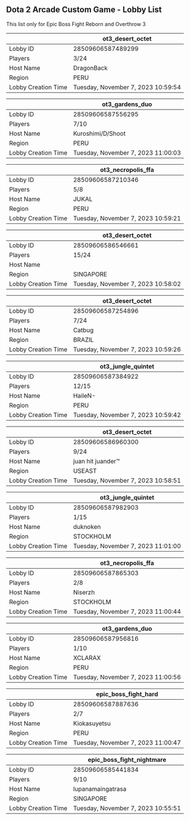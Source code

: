 ## Dota 2 Arcade Custom Game - Lobby List

This list only for Epic Boss Fight Reborn and Overthrow 3

|  | ot3_desert_octet |
| ------ | ------ |
| Lobby ID | 28509606587489299 |
| Players | 3/24 |
| Host Name | DragonBack |
| Region | PERU |
| Lobby Creation Time | Tuesday, November 7, 2023 10:59:54 |


|  | ot3_gardens_duo |
| ------ | ------ |
| Lobby ID | 28509606587556295 |
| Players | 7/10 |
| Host Name | Kuroshimi/D/Shoot |
| Region | PERU |
| Lobby Creation Time | Tuesday, November 7, 2023 11:00:03 |


|  | ot3_necropolis_ffa |
| ------ | ------ |
| Lobby ID | 28509606587210346 |
| Players | 5/8 |
| Host Name | JUKAL |
| Region | PERU |
| Lobby Creation Time | Tuesday, November 7, 2023 10:59:21 |


|  | ot3_desert_octet |
| ------ | ------ |
| Lobby ID | 28509606586546661 |
| Players | 15/24 |
| Host Name | <ENSUMIOT> |
| Region | SINGAPORE |
| Lobby Creation Time | Tuesday, November 7, 2023 10:58:02 |


|  | ot3_desert_octet |
| ------ | ------ |
| Lobby ID | 28509606587254896 |
| Players | 7/24 |
| Host Name | Catbug |
| Region | BRAZIL |
| Lobby Creation Time | Tuesday, November 7, 2023 10:59:26 |


|  | ot3_jungle_quintet |
| ------ | ------ |
| Lobby ID | 28509606587384922 |
| Players | 12/15 |
| Host Name | HaileN- |
| Region | PERU |
| Lobby Creation Time | Tuesday, November 7, 2023 10:59:42 |


|  | ot3_desert_octet |
| ------ | ------ |
| Lobby ID | 28509606586960300 |
| Players | 9/24 |
| Host Name | juan hit juander™ |
| Region | USEAST |
| Lobby Creation Time | Tuesday, November 7, 2023 10:58:51 |


|  | ot3_jungle_quintet |
| ------ | ------ |
| Lobby ID | 28509606587982903 |
| Players | 1/15 |
| Host Name | duknoken |
| Region | STOCKHOLM |
| Lobby Creation Time | Tuesday, November 7, 2023 11:01:00 |


|  | ot3_necropolis_ffa |
| ------ | ------ |
| Lobby ID | 28509606587865303 |
| Players | 2/8 |
| Host Name | Niserzh |
| Region | STOCKHOLM |
| Lobby Creation Time | Tuesday, November 7, 2023 11:00:44 |


|  | ot3_gardens_duo |
| ------ | ------ |
| Lobby ID | 28509606587956816 |
| Players | 1/10 |
| Host Name | XCLARAX |
| Region | PERU |
| Lobby Creation Time | Tuesday, November 7, 2023 11:00:56 |


|  | epic_boss_fight_hard |
| ------ | ------ |
| Lobby ID | 28509606587887636 |
| Players | 2/7 |
| Host Name | Kiokasuyetsu |
| Region | PERU |
| Lobby Creation Time | Tuesday, November 7, 2023 11:00:47 |


|  | epic_boss_fight_nightmare |
| ------ | ------ |
| Lobby ID | 28509606585441834 |
| Players | 9/10 |
| Host Name | lupanamaingatrasa |
| Region | SINGAPORE |
| Lobby Creation Time | Tuesday, November 7, 2023 10:55:51 |


